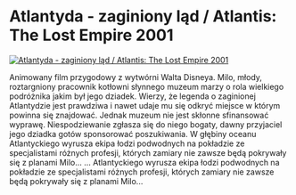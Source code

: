 Atlantyda - zaginiony ląd / Atlantis: The Lost Empire 2001 
=============
[![Atlantyda - zaginiony ląd / Atlantis: The Lost Empire 2001 ](http://vidos.pl/images/player.gif)](http://vidos.pl/atlantyda-zaginiony-lad-atlantis-the-lost-empire-2001)

 Animowany film przygodowy z wytwórni Walta Disneya. Milo, młody, roztargniony pracownik kotłowni słynnego muzeum marzy o rola wielkiego podróżnika jakim był jego dziadek. Wierzy, że legenda o zaginionej Atlantydzie jest prawdziwa i nawet udaje mu się odkryć miejsce w którym powinna się znajdować. Jednak muzeum nie jest skłonne sfinansować wyprawę. Niespodziewanie zgłasza się do niego bogaty, dawny przyjaciel jego dziadka gotów sponsorować poszukiwania. W głębiny oceanu Atlantyckiego wyrusza ekipa łodzi podwodnych na pokładzie ze specjalistami różnych profesji, których zamiary nie zawsze będą pokrywały się z planami Milo...   ... Atlantyckiego wyrusza ekipa łodzi podwodnych na pokładzie ze specjalistami różnych profesji, których zamiary nie zawsze będą pokrywały się z planami Milo...
